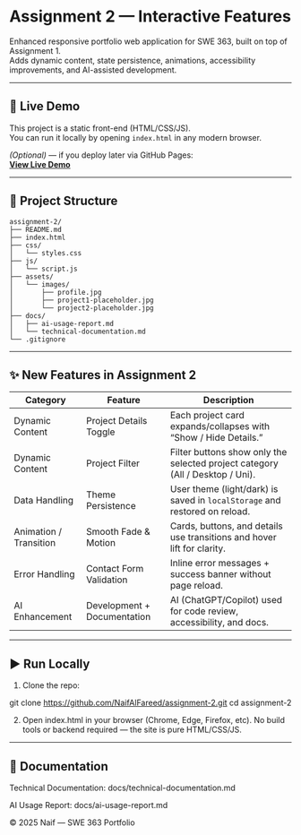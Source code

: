 # Assignment 2 — Interactive Features

Enhanced responsive portfolio web application for SWE 363, built on top of Assignment 1.  
Adds dynamic content, state persistence, animations, accessibility improvements, and AI-assisted development.


---


## 🔗 Live Demo

This project is a static front-end (HTML/CSS/JS).  
You can run it locally by opening `index.html` in any modern browser.

*(Optional)* — if you deploy later via GitHub Pages:  
**[View Live Demo](https://naifalfareed.github.io/assignment-2/)**


---


## 📂 Project Structure

```text
assignment-2/
├── README.md
├── index.html
├── css/
│   └── styles.css
├── js/
│   └── script.js
├── assets/
│   └── images/
│       ├── profile.jpg
│       ├── project1-placeholder.jpg
│       └── project2-placeholder.jpg
├── docs/
│   ├── ai-usage-report.md
│   └── technical-documentation.md
└── .gitignore
```


---


## ✨ New Features in Assignment 2

| Category               | Feature                     | Description                                                                   |
| ---------------------- | --------------------------- | ----------------------------------------------------------------------------- |
| Dynamic Content        | Project Details Toggle      | Each project card expands/collapses with “Show / Hide Details.”               |
| Dynamic Content        | Project Filter              | Filter buttons show only the selected project category (All / Desktop / Uni). |
| Data Handling          | Theme Persistence           | User theme (light/dark) is saved in `localStorage` and restored on reload.    |
| Animation / Transition | Smooth Fade & Motion        | Cards, buttons, and details use transitions and hover lift for clarity.       |
| Error Handling         | Contact Form Validation     | Inline error messages + success banner without page reload.                   |
| AI Enhancement         | Development + Documentation | AI (ChatGPT/Copilot) used for code review, accessibility, and docs.           |


---


## ▶ Run Locally
1. Clone the repo:

git clone https://github.com/NaifAlFareed/assignment-2.git
cd assignment-2

2. Open index.html in your browser (Chrome, Edge, Firefox, etc).
No build tools or backend required — the site is pure HTML/CSS/JS.


---


## 🧠 Documentation
Technical Documentation: docs/technical-documentation.md

AI Usage Report: docs/ai-usage-report.md

© 2025 Naif — SWE 363 Portfolio